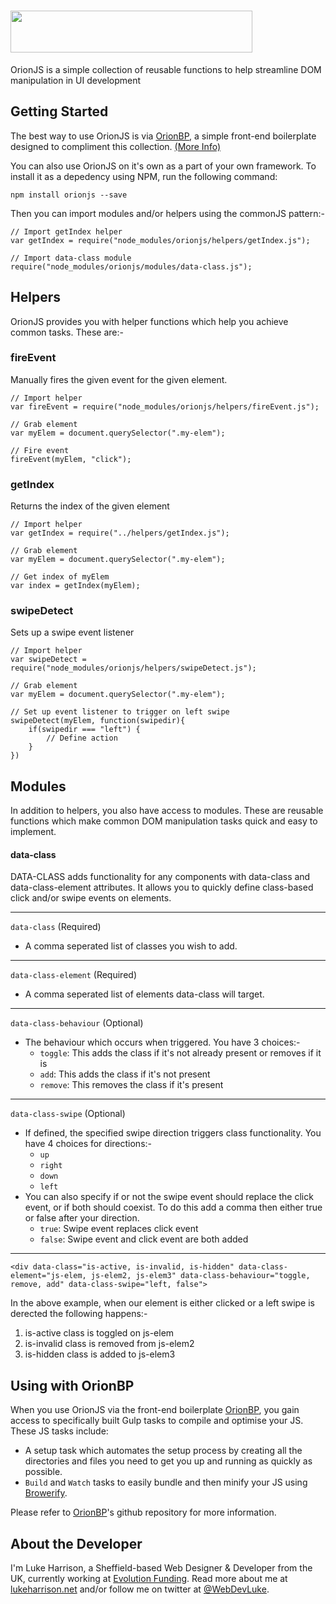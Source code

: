 <h1>
	 <img height="67" width="387" src="https://cdn.rawgit.com/WebDevLuke/OrionJS/develop/misc/orionjs-logo.svg">
</h1>

OrionJS is a simple collection of reusable functions to help streamline DOM manipulation in UI development

## Getting Started

The best way to use OrionJS is via [OrionBP](https://github.com/WebDevLuke/Orion-Framework), a simple front-end boilerplate designed to compliment this collection. [(More Info)](#using-with-orionbp)

You can also use OrionJS on it's own as a part of your own framework. To install it as a depedency using NPM, run the following command:

```
npm install orionjs --save
```

Then you can import modules and/or helpers using the commonJS pattern:-

```
// Import getIndex helper
var getIndex = require("node_modules/orionjs/helpers/getIndex.js");

// Import data-class module
require("node_modules/orionjs/modules/data-class.js");
```

## Helpers
OrionJS provides you with helper functions which help you achieve common tasks. These are:-

### fireEvent
Manually fires the given event for the given element.

```
// Import helper
var fireEvent = require("node_modules/orionjs/helpers/fireEvent.js");

// Grab element
var myElem = document.querySelector(".my-elem");

// Fire event
fireEvent(myElem, "click");
```

### getIndex
Returns the index of the given element

```
// Import helper
var getIndex = require("../helpers/getIndex.js");

// Grab element
var myElem = document.querySelector(".my-elem");

// Get index of myElem
var index = getIndex(myElem);
```

### swipeDetect
Sets up a swipe event listener

```
// Import helper
var swipeDetect = require("node_modules/orionjs/helpers/swipeDetect.js");

// Grab element
var myElem = document.querySelector(".my-elem");

// Set up event listener to trigger on left swipe
swipeDetect(myElem, function(swipedir){
	if(swipedir === "left") {
		// Define action
	}
})
```

## Modules
In addition to helpers, you also have access to modules. These are reusable functions which make common DOM manipulation tasks quick and easy to implement.

#### data-class
DATA-CLASS adds functionality for any components with data-class and data-class-element attributes. It allows you to quickly define class-based click and/or swipe events on elements.

***
`data-class` (Required)
- A comma seperated list of classes you wish to add.
***

`data-class-element` (Required)
- A comma seperated list of elements data-class will target.
***

`data-class-behaviour` (Optional)
- The behaviour which occurs when triggered. You have 3 choices:-
	- `toggle`: This adds the class if it's not already present or removes if it is
	- `add`: This adds the class if it's not present 
	- `remove`: This removes the class if it's present
***

`data-class-swipe` (Optional)
- If defined, the specified swipe direction triggers class functionality. You have 4 choices for directions:-
	- `up`
	- `right`
	- `down`
	- `left`
- You can also specify if or not the swipe event should replace the click event, or if both should coexist. To do this add a comma then either true or false after your direction.
	- `true`: Swipe event replaces click event
	- `false`: Swipe event and click event are both added
***

```
<div data-class="is-active, is-invalid, is-hidden" data-class-element="js-elem, js-elem2, js-elem3" data-class-behaviour="toggle, remove, add" data-class-swipe="left, false">
```
In the above example, when our element is either clicked or a left swipe is derected the following happens:-
1. is-active class is toggled on js-elem
2. is-invalid class is removed from js-elem2
3. is-hidden class is added to js-elem3 


## Using with OrionBP
When you use OrionJS via the front-end boilerplate [OrionBP](https://github.com/WebDevLuke/Orion-Framework), you gain access to specifically built Gulp tasks to compile and optimise your JS. These JS tasks include:

- A setup task which automates the setup process by creating all the directories and files you need to get you up and running as quickly as possible.
- `Build` and `Watch` tasks to easily bundle and then minify your JS using [Browerify](http://browserify.org/).

Please refer to [OrionBP](https://github.com/WebDevLuke/Orion-Framework)'s github repository for more information.


## About the Developer
I'm Luke Harrison, a Sheffield-based Web Designer &amp; Developer from the UK, currently working at [Evolution Funding](https://github.com/EvolutionFunding). Read more about me at [lukeharrison.net](http://www.lukeharrison.net) and/or follow me on twitter at [@WebDevLuke](https://twitter.com/WebDevLuke).

